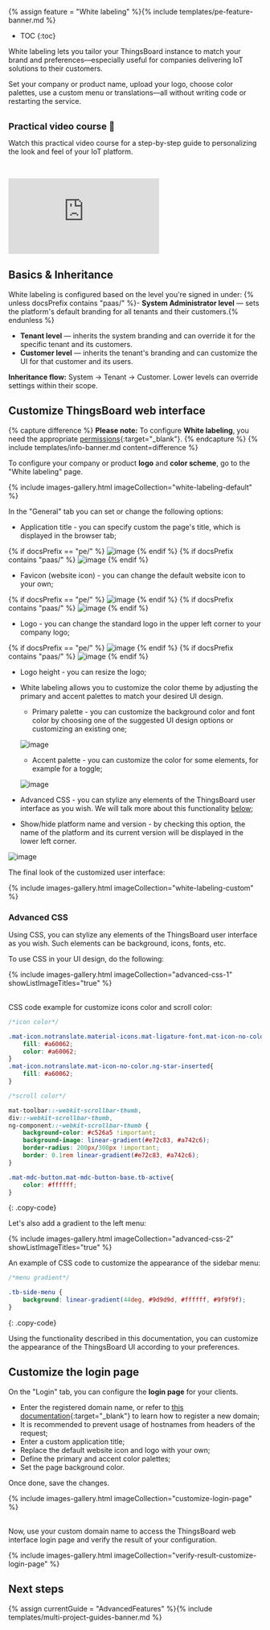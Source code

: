 {% assign feature = "White labeling" %}{% include templates/pe-feature-banner.md %}

* TOC
{:toc}

White labeling lets you tailor your ThingsBoard instance to match your brand and preferences—especially useful for companies delivering IoT solutions to their customers.

Set your company or product name, upload your logo, choose color palettes, use a custom menu or translations—all without writing code or restarting the service.

<br><b><font size="4">Practical video course 🎥</font></b>

Watch this practical video course for a step-by-step guide to personalizing the look and feel of your IoT platform.

&nbsp;
<div id="video">  
    <div id="video_wrapper">
        <iframe src="https://www.youtube.com/embed/jSXuHj3lbG0" frameborder="0" allowfullscreen></iframe>
    </div>
</div>

## Basics & Inheritance

White labeling is configured based on the level you&#39;re signed in under:
{% unless docsPrefix contains "paas/" %}- **System Administrator level** — sets the platform&#39;s default branding for all tenants and their customers.{% endunless %}
- **Tenant level** — inherits the system branding and can override it for the specific tenant and its customers.
- **Customer level** — inherits the tenant&#39;s branding and can customize the UI for that customer and its users.

**Inheritance flow:** System → Tenant → Customer. Lower levels can override settings within their scope.

## Customize ThingsBoard web interface

{% capture difference %}
**Please note:** To configure **White labeling**, you need the appropriate [permissions](/docs/{{docsPrefix}}user-guide/rbac/){:target="_blank"}.
{% endcapture %}
{% include templates/info-banner.md content=difference %}

To configure your company or product **logo** and **color scheme**, go to the "White labeling" page.

{% include images-gallery.html imageCollection="white-labeling-default" %}

In the "General" tab you can set or change the following options:

 - Application title - you can specify custom the page's title, which is displayed in the browser tab;

{% if docsPrefix == "pe/" %}
![image](https://img.thingsboard.io/user-guide/white-labeling/application-title.png)
{% endif %}
{% if docsPrefix contains "paas/" %}
![image](https://img.thingsboard.io/user-guide/white-labeling/application-title-paas.png)
{% endif %}

 - Favicon (website icon) - you can change the default website icon to your own;

{% if docsPrefix == "pe/" %}
![image](https://img.thingsboard.io/user-guide/white-labeling/website-icon.png)
{% endif %}
{% if docsPrefix contains "paas/" %}
![image](https://img.thingsboard.io/user-guide/white-labeling/website-icon-paas.png)
{% endif %}

 - Logo - you can change the standard logo in the upper left corner to your company logo;

{% if docsPrefix == "pe/" %}
![image](https://img.thingsboard.io/user-guide/white-labeling/logo.png)
{% endif %}
{% if docsPrefix contains "paas/" %}
![image](https://img.thingsboard.io/user-guide/white-labeling/logo-paas.png)
{% endif %}

 - Logo height - you can resize the logo;
 - White labeling allows you to customize the color theme by adjusting the primary and accent palettes to match your desired UI design.

    - Primary palette - you can customize the background color and font color by choosing one of the suggested UI design options or customizing an existing one;

    ![image](https://img.thingsboard.io/user-guide/white-labeling/primary-palette.png)

    - Accent palette - you can customize the color for some elements, for example for a toggle;

    ![image](https://img.thingsboard.io/user-guide/white-labeling/accent-palette.png)

 - Advanced CSS - you can stylize any elements of the ThingsBoard user interface as you wish. We will talk more about this functionality [below](#advanced-css);
 - Show/hide platform name and version - by checking this option, the name of the platform and its current version will be displayed in the lower left corner.

![image](https://img.thingsboard.io/user-guide/white-labeling/show-platform-name-and-version.png)

The final look of the customized user interface:

{% include images-gallery.html imageCollection="white-labeling-custom" %}

### Advanced CSS

Using CSS, you can stylize any elements of the ThingsBoard user interface as you wish. Such elements can be background, icons, fonts, etc.

To use CSS in your UI design, do the following:

{% include images-gallery.html imageCollection="advanced-css-1" showListImageTitles="true" %}

<br>
CSS code example for customize icons color and scroll color:

```css
/*icon color*/

.mat-icon.notranslate.material-icons.mat-ligature-font.mat-icon-no-color.ng-star-inserted{
    fill: #a60062;
    color: #a60062;
}
.mat-icon.notranslate.mat-icon-no-color.ng-star-inserted{
    fill: #a60062;
}

/*scroll color*/

mat-toolbar::-webkit-scrollbar-thumb,
div::-webkit-scrollbar-thumb,
ng-component::-webkit-scrollbar-thumb {
    background-color: #c526a5 !important;
    background-image: linear-gradient(#e72c83, #a742c6);
    border-radius: 200px/300px !important;
    border: 0.1rem linear-gradient(#e72c83, #a742c6);
}

.mat-mdc-button.mat-mdc-button-base.tb-active{
    color: #ffffff;
}
```
{: .copy-code}

Let's also add a gradient to the left menu:

{% include images-gallery.html imageCollection="advanced-css-2" showListImageTitles="true" %}

An example of CSS code to customize the appearance of the sidebar menu:

```css
/*menu gradient*/

.tb-side-menu {
    background: linear-gradient(44deg, #9d9d9d, #ffffff, #9f9f9f);
}
```
{: .copy-code}

Using the functionality described in this documentation, you can customize the appearance of the ThingsBoard UI according to your preferences.

## Customize the login page

On the "Login" tab, you can configure the **login page** for your clients.

- Enter the registered domain name, or refer to [this documentation](/docs/{{docsPrefix}}domains/#domain-registration){:target="_blank"} to learn how to register a new domain;
- It is recommended to prevent usage of hostnames from headers of the request;
- Enter a custom application title;
- Replace the default website icon and logo with your own;
- Define the primary and accent color palettes;
- Set the page background color.

Once done, save the changes.

{% include images-gallery.html imageCollection="customize-login-page" %}

<br>
Now, use your custom domain name to access the ThingsBoard web interface login page and verify the result of your configuration.

{% include images-gallery.html imageCollection="verify-result-customize-login-page" %}

## Next steps

{% assign currentGuide = "AdvancedFeatures" %}{% include templates/multi-project-guides-banner.md %}
